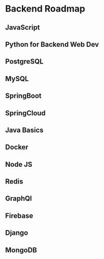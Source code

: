 # Backend Roadmap

## JavaScript

## Python for Backend Web Dev

## PostgreSQL

## MySQL

## SpringBoot

## SpringCloud

## Java Basics

## Docker

## Node JS

## Redis

## GraphQl

## Firebase

## Django

## MongoDB

